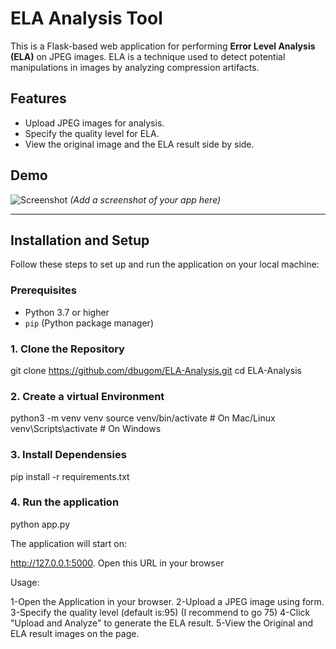 # ELA Analysis Tool

This is a Flask-based web application for performing **Error Level Analysis (ELA)** on JPEG images. ELA is a technique used to detect potential manipulations in images by analyzing compression artifacts.

## Features
- Upload JPEG images for analysis.
- Specify the quality level for ELA.
- View the original image and the ELA result side by side.

## Demo
![Screenshot](static/demo.png) *(Add a screenshot of your app here)*

---

## Installation and Setup

Follow these steps to set up and run the application on your local machine:

### Prerequisites
- Python 3.7 or higher
- `pip` (Python package manager)

### 1. Clone the Repository

git clone https://github.com/dbugom/ELA-Analysis.git
cd ELA-Analysis

### 2. Create a virtual Environment
python3 -m venv venv
source venv/bin/activate  # On Mac/Linux
venv\Scripts\activate     # On Windows


### 3. Install Dependensies

pip install -r requirements.txt

### 4. Run the application
python app.py

The application will start on:

http://127.0.0.1:5000. Open this URL in your browser

Usage:

1-Open the Application in your browser.
2-Upload a JPEG image using form.
3-Specify the quality level (default is:95) (I recommend to go 75)
4-Click "Upload and Analyze" to generate the ELA result.
5-View the Original and ELA result images on the page.


